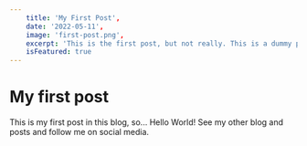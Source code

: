 ```yaml
---
	title: 'My First Post',
	date: '2022-05-11',
	image: 'first-post.png',
	excerpt: 'This is the first post, but not really. This is a dummy post.',
	isFeatured: true
---
```


# My first post

This is my first post in this blog, so... Hello World!
See my other blog and posts and follow me on social media.
